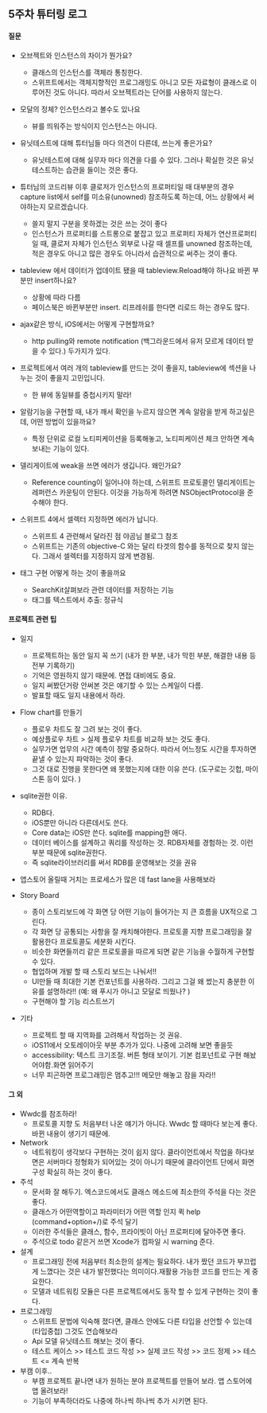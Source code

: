 ## 5주차 튜터링 로그

#### 질문

- 오브젝트와 인스턴스의 차이가 뭔가요?
  - 클래스의 인스턴스를 객체라 통칭한다.
  - 스위프트에서는 객체지향적인 프로그래밍도 아니고 모든 자료형이 클래스로 이루어진 것도 아니다. 따라서 오브젝트라는 단어를 사용하지 않는다.
- 모달의 정체? 인스턴스라고 볼수도 있나요
  - 뷰를 띄워주는 방식이지 인스턴스는 아니다.
- 유닛테스트에 대해 튜터님들 마다 의견이 다른데, 쓰는게 좋은가요? 
  - 유닛테스트에 대해 실무자 마다 의견을 다를 수 있다. 그러나 확실한 것은 유닛테스트하는 습관을 들이는 것은 좋다.
- 튜터님의 코드리뷰 이후 클로저가 인스턴스의 프로퍼티일 때 대부분의 경우 capture list에서 self를 미소유(unowned) 참조하도록 하는데, 어느 상황에서 써야하는지 모르겠습니다.
  - 쓸지 말지 구분을 못하겠는 것은 쓰는 것이 좋다
  - 인스턴스가 프로퍼티를 스트롱으로 붙잡고 있고 프로퍼티 자체가 연산프로퍼티일 때, 클로저 자체가 인스턴스 외부로 나갈 때 셀프를 unowned 참조하는데, 적은 경우도 아니고 많은 경우도 아니라서 습관적으로 써주는 것이 좋다.
- tableview 에서 데이터가 업데이트 됐을 때 tableview.Reload해야 하나요 바뀐 부분만 insert하나요?
  - 상황에 따라 다름 
  - 페이스북은 바뀐부분만 insert. 리프레쉬를 한다면 리로드 하는 경우도 많다.
- ajax같은 방식, iOS에서는 어떻게 구현할까요?
  - http pulling와 remote notification (백그라운드에서 유저 모르게 데이터 받을 수 있다.) 두가지가 있다.
- 프로젝트에서 여러 개의 tableview를 만드는 것이 좋을지, tableview에 섹션을 나누는 것이 좋을지 고민입니다.
  - 한 뷰에 동일뷰를 중첩시키지 말라!
- 알람기능을 구현할 때, 내가 깨서 확인을 누르지 않으면 계속 알람을 받게 하고싶은데, 어떤 방법이 있을까요?
  - 특정 단위로 로컬 노티피케이션을 등록해놓고, 노티피케이션 체크 안하면 계속 보내는 기능이 있다.
- 델리게이트에 weak을 쓰면 에러가 생깁니다. 왜인가요?
  - Reference counting이 일어나야 하는데, 스위프트 프로토콜인 델리게이트는 레퍼런스 카운팅이 안된다. 이것을 가능하게 하려면 NSObjectProtocol을 준수해야 한다. 


- 스위프트 4에서 셀렉터 지정하면 에러가 납니다.
  - 스위프트 4 관련해서 달라진 점 야곰님 블로그 참조
  - 스위프트는 기존의 objective-C 와는 달리 타겟의 함수를 동적으로 찾지 않는다. 그래서 셀렉터를 지정하지 않게 변경됨.
- 태그 구현 어떻게 하는 것이 좋을까요
  - SearchKit살펴보라 관련 데이터를 저장하는 기능
  - 태그를 텍스트에서 추출: 정규식

#### 프로젝트 관련 팁

- 일지
  - 프로젝트하는 동안 일지 꼭 쓰기 (내가 한 부분, 내가 막힌 부분, 해결한 내용 등 전부 기록하기)
  - 기억은 영원하지 않기 때문에. 면접 대비에도 중요.
  - 일지 써봤던거랑 안써본 것은 얘기할 수 있는 스케일이 다름.
  - 발표할 때도 일지 내용에서 하라.
- Flow chart를 만들기  
  - 플로우 차트도 잘 그려 보는 것이 좋다.
  - 예상플로우 차트 > 실제 플로우 차트를 비교하 보는 것도 좋다.
  - 실무가면 업무의 시간 예측이 정말 중요하다. 따라서 어느정도 시간을 투자하면 끝낼 수 있는지 파악하는 것이 좋다.
  - 그것 대로 진행을 못한다면 왜 못했는지에 대한 이유 쓴다. (도구로는 깃헙, 마이스톤 등이 있다. )
- sqlite권한 이유. 
  - RDB다.
  - iOS뿐만 아니라 다른데서도 쓴다.
  - Core data는 iOS만 쓴다. sqlite를 mapping한 애다.
  - 데이터 베이스를 설계하고 쿼리를 작성하는 것. RDB자체를 경험하는 것. 이런 부분 때문에 sqlite권한다.
  - 즉 sqlite라이브러리를 써서 RDB를 운영해보는 것을 권유
- 앱스토어 올릴때 거치는 프로세스가 많은 데 fast lane을 사용해보라


- Story Board
  - 종이 스토리보드에 각 화면 당 어떤 기능이 들어가는 지 큰 흐름을 UX적으로 그린다. 
  - 각 화면 당 공통되는 사항을 잘 캐치해야한다. 프로토콜 지향 프로그래밍을 잘 활용한다 프로토콜도 세분화 시킨다.
  - 비슷한 화면들끼리 같은 프로토콜을 따르게 되면 같은 기능을 수월하게 구현할 수 있다.
  - 협업하며 개발 할 때 스토리 보드는 나눠서!!
  - UI만들 때 최대한 기본 컨포넌트를 사용하라. 그리고 그걸 왜 썼는지 충분한 이유를 설명하라!! (예: 왜 푸시가 아니고 모달로 띄웠나? )
  - 구현해야 할 기능 리스트쓰기
- 기타
  - 프로젝트 할 때 지역화를 고려해서 작업하는 것 권유. 
  - iOS11에서 오토레이아웃 부분 추가가 있다. 나중에 고려해 보면 좋을듯
  - accessibility: 텍스트 크기조절. 버튼 형태 보이기. 기본 컴포넌트로 구현 해놨어야함.화면 읽어주기
  - 너무 피곤하면 프로그래밍은 멈추고!!! 메모만 해놓고 잠을 자라!!

#### 그 외

- Wwdc를 참조하라! 
  - 프로토콜 지향 도 처음부터 나온 얘기가 아니다. Wwdc 할 때마다 보는게 좋다. 바뀐 내용이 생기기 때문에.
- Network
  - 네트워킹이 생각보다 구현하는 것이 쉽지 않다. 클라이언트에서 작업을 하다보면은 서버마다 정형화가 되어있는 것이 아니기 때문에 클라이언트 단에서 화면 구성 확실히 하는 것이 좋다.
- 주석
  - 문서화 잘 해두기. 엑스코드에서도 클래스 메소드에 최소한의 주석을 다는 것은 좋다.
  - 클래스가 어떤역할이고 파라미터가 어떤 역할 인지 퀵 help (command+option+/)로 주석 달기
  - 이러한 주석들은 클래스, 함수, 프라이빗이 아닌 프로퍼티에 달아주면 좋다.
  - 주석으로 todo 같은거 쓰면 Xcode가 컴파일 시 warning 준다.
- 설계
  - 프로그래밍 전에 처음부터 최소한의 설계는 필요하다. 내가 짰던 코드가 부끄럽게 느꼈다는 것은 내가 발전했다는 의미이다.재활용 가능한 코드를 만드는 게 중요한다.
  - 모델과 네트워킹 모듈은 다른 프로젝트에서도 동작 할 수 있게 구현하는 것이 좋다. 
- 프로그래밍
  - 스위프트 문법에 익숙해 졌다면, 클래스 안에도 다른 타입을 선언할 수 있는데(타입중첩) 그것도 연습해보라
  - Api 모델 유닛테스트 해보는 것이 좋다.
  - 테스트 케이스 >> 테스트 코드 작성 >> 실제 코드 작성 >> 코드 정제 >> 테스트  <= 계속 반복
- 부캠 이후..
  - 부캠 프로젝트 끝나면 내가 원하는 분야 프로젝트를 만들어 보라. 앱 스토어에 앱 올려보라!
  - 기능이 부족하더라도 나중에 하나씩 하나씩 추가 시키면 된다. 